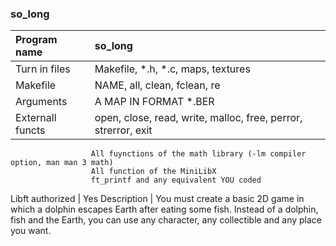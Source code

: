 ### so_long

Program name		| so_long
| :---				| :---
Turn in files		| Makefile, *.h, *.c, maps, textures
Makefile			| NAME, all, clean, fclean, re
Arguments			| A MAP IN FORMAT *.BER
Externall functs	| open, close, read, write, malloc, free, perror, strerror, exit
					  All fuynctions of the math library (-lm compiler option, man man 3 math)
					  All function of the MiniLibX
					  ft_printf and any equivalent YOU coded
Libft authorized	| Yes
Description			| You must create a basic 2D game in which a dolphin escapes Earth after eating some fish. Instead of a dolphin, fish and the Earth, you can use any character, any collectible and any place you want.

